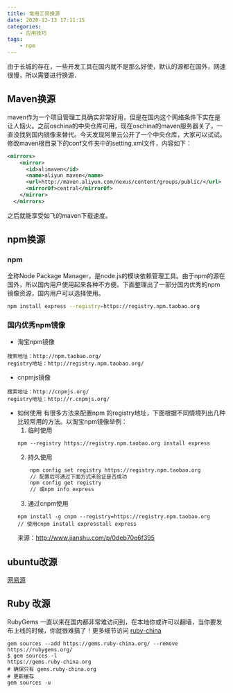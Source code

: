 ```yaml
---
title: 常用工具换源
date: 2020-12-13 17:11:15
categories:
    - 应用技巧
tags:
    - npm
---
```

由于长城的存在，一些开发工具在国内就不是那么好使，默认的源都在国外，网速很慢，所以需要进行换源．
<!-- more -->
## Maven换源
maven作为一个项目管理工具确实非常好用，但是在国内这个网络条件下实在是让人恼火。之前oschina的中央仓库可用，现在oschina的maven服务器关了，一直没找到国内镜像来替代。今天发现阿里云公开了一个中央仓库，大家可以试试。
修改maven根目录下的conf文件夹中的setting.xml文件，内容如下：
```xml
<mirrors>
    <mirror>
      <id>alimaven</id>
      <name>aliyun maven</name>
      <url>http://maven.aliyun.com/nexus/content/groups/public/</url>
      <mirrorOf>central</mirrorOf>        
    </mirror>
  </mirrors>
```
之后就能享受如飞的maven下载速度。

## npm换源
### npm
全称Node Package Manager，是node.js的模块依赖管理工具。由于npm的源在国外，所以国内用户使用起来各种不方便。下面整理出了一部分国内优秀的npm镜像资源，国内用户可以选择使用。
```sh
npm install express --registry=https://registry.npm.taobao.org
```
### 国内优秀npm镜像
-  淘宝npm镜像
```
搜索地址：http://npm.taobao.org/
registry地址：http://registry.npm.taobao.org/
```
-  cnpmjs镜像
```
搜索地址：http://cnpmjs.org/
registry地址：http://r.cnpmjs.org/
```
- 如何使用
有很多方法来配置npm
的registry地址，下面根据不同情境列出几种比较常用的方法。以淘宝npm镜像举例：
    1. 临时使用
    ```shell
    npm --registry https://registry.npm.taobao.org install express
    ```
    2. 持久使用
    ```sh
        npm config set registry https://registry.npm.taobao.org
        // 配置后可通过下面方式来验证是否成功
        npm config get registry
        // 或npm info express
    ```
    3. 通过cnpm使用
    ```
    npm install -g cnpm --registry=https://registry.npm.taobao.org
    // 使用cnpm install expresstall express
    ```
    来源：http://www.jianshu.com/p/0deb70e6f395
    
## ubuntu改源
[网易源](http://mirrors.163.com/.help/ubuntu.html)

## Ruby 改源
RubyGems 一直以来在国内都非常难访问到，在本地你或许可以翻墙，当你要发布上线的时候，你就很难搞了！更多细节访问 [ruby-china](http://gems.ruby-china.org/)
```
gem sources --add https://gems.ruby-china.org/ --remove https://rubygems.org/
$ gem sources -l
https://gems.ruby-china.org
# 确保只有 gems.ruby-china.org
# 更新缓存
gem sources -u 
```


